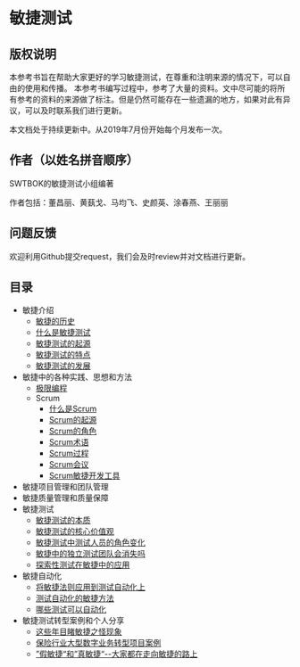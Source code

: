 # 敏捷测试

## **版权说明**
本参考书旨在帮助大家更好的学习敏捷测试，在尊重和注明来源的情况下，可以自由的使用和传播。
本参考书编写过程中，参考了大量的资料。文中尽可能的将所有参考的资料的来源做了标注。但是仍然可能存在一些遗漏的地方，如果对此有异议，可以及时联系我们进行更新。

本文档处于持续更新中。从2019年7月份开始每个月发布一次。


## **作者（以姓名拼音顺序）**
SWTBOK的敏捷测试小组编著

作者包括：董昌丽、黄蓺戈、马均飞、史颜英、涂春燕、王丽丽

## **问题反馈**
欢迎利用Github提交request，我们会及时review并对文档进行更新。

## 目录
- 敏捷介绍
  * [敏捷的历史](./Chapter1/AgileOverview.md#敏捷的历史)
  * [什么是敏捷测试](./Chapter1/AgileOverview.md#什么是敏捷测试)
  * [敏捷测试的起源](./Chapter1/AgileOverview.md#敏捷测试的起源)
  * [敏捷测试的特点](./Chapter1/AgileOverview.md#敏捷测试的特点)
  * [敏捷测试的发展](./Chapter1/AgileOverview.md#敏捷测试的发展)
- 敏捷中的各种实践、思想和方法
  * [极限编程](./Chapter2/xp.md)
  * Scrum
    * [什么是Scrum](./Chapter2/Scrum/什么是Scrum.md)
    * [Scrum的起源](./Chapter2/Scrum/Scrum的起源.md)
    * [Scrum的角色](./Chapter2/Scrum/Scrum的角色.md)
    * [Scrum术语](./Chapter2/Scrum/Scrum术语.md)
    * [Scrum过程](./Chapter2/Scrum/Scrum过程.md)
    * [Scrum会议](./Chapter2/Scrum/Scrum会议.md)
    * [Scrum敏捷开发工具](./Chapter2/Scrum/Scrum敏捷开发工具.md)
- 敏捷项目管理和团队管理
- 敏捷质量管理和质量保障
- 敏捷测试
  * [敏捷测试的本质](./Chapter5/敏捷测试的本质.md#敏捷测试的本质)
  * [敏捷测试的核心价值观](./Chapter5/敏捷测试的本质.md#敏捷测试的核心价值观)
  * [敏捷测试中测试人员的角色变化](./Chapter5/敏捷测试的本质.md#敏捷测试中测试人员的角色变化)
  * [敏捷中的独立测试团队会消失吗](./Chapter5/TestRespinAgile.md)
  * [探索性测试在敏捷中的应用](./Chapter5/ExploratoryTest.md)
- 敏捷自动化
  * [将敏捷法则应用到测试自动化上](./Chapter6/AgileTestAutomation.md#将敏捷法则应用到测试自动化上)
  * [测试自动化的敏捷方法](./Chapter6/AgileTestAutomation.md#测试自动化的敏捷方法)
  * [哪些测试可以自动化](./Chapter6/AgileTestAutomation.md#哪些测试可以自动化)
- 敏捷测试转型案例和个人分享
  * [这些年目睹敏捷之怪现象](./Chapter1/AgileMU.md)
  * [保险行业大型数字业务转型项目案例](./Chapter6/aCaseOfSafe.md)
  * [”假敏捷“和”真敏捷“--大家都在走向敏捷的路上](./Chapter6/OnTheWayToAgile.md)
